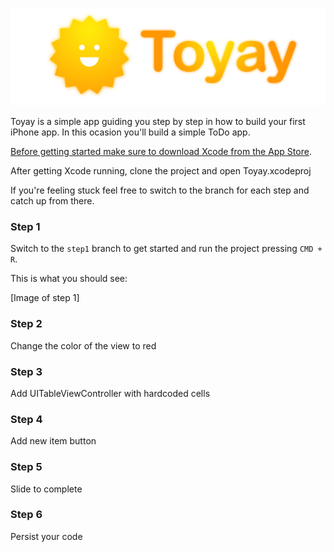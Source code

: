 ![Toyay](https://raw.githubusercontent.com/3lvis/Toyay/master/GitHub/banner.png)

Toyay is a simple app guiding you step by step in how to build your first iPhone app. In this ocasion you'll build a simple ToDo app.

[Before getting started make sure to download Xcode from the App Store](https://itunes.apple.com/no/app/xcode/id497799835?mt=12).

After getting Xcode running, clone the project and open Toyay.xcodeproj

If you're feeling stuck feel free to switch to the branch for each step and catch up from there.

### Step 1

Switch to the `step1` branch to get started and run the project pressing `CMD + R`.

This is what you should see:

[Image of step 1]


### Step 2

Change the color of the view to red

### Step 3

Add UITableViewController with hardcoded cells

### Step 4

Add new item button

### Step 5

Slide to complete

### Step 6

Persist your code
